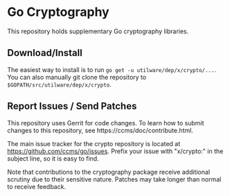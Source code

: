 # Go Cryptography

This repository holds supplementary Go cryptography libraries.

## Download/Install

The easiest way to install is to run `go get -u utilware/dep/x/crypto/...`. You
can also manually git clone the repository to `$GOPATH/src/utilware/dep/x/crypto`.

## Report Issues / Send Patches

This repository uses Gerrit for code changes. To learn how to submit changes to
this repository, see https://ccms/doc/contribute.html.

The main issue tracker for the crypto repository is located at
https://github.com/ccms/go/issues. Prefix your issue with "x/crypto:" in the
subject line, so it is easy to find.

Note that contributions to the cryptography package receive additional scrutiny
due to their sensitive nature. Patches may take longer than normal to receive
feedback.
